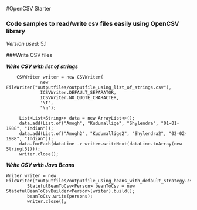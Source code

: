 #OpenCSV Starter
### Code samples to read/write csv files easily using OpenCSV library

_Version used_: 5.1

###Write CSV files

_**Write CSV with list of strings**_

        CSVWriter writer = new CSVWriter(
                 new FileWriter("outputfiles/outputfile_using_list_of_strings.csv"),
                 ICSVWriter.DEFAULT_SEPARATOR,
                 ICSVWriter.NO_QUOTE_CHARACTER,
                 '\t',
                 "\n");
 
         List<List<String>> data = new ArrayList<>();
         data.add(List.of("Amogh", "Kudumallige", "Shylendra", "01-01-1988", "Indian"));
         data.add(List.of("Amogh2", "Kudumallige2", "Shylendra2", "02-02-1988", "Indian"));
         data.forEach(dataLine -> writer.writeNext(dataLine.toArray(new String[5])));
         writer.close();

_**Write CSV with Java Beans**_

    Writer writer = new FileWriter("outputfiles/outputfile_using_beans_with_default_strategy.csv");
            StatefulBeanToCsv<Person> beanToCsv = new StatefulBeanToCsvBuilder<Person>(writer).build();
            beanToCsv.write(persons);
            writer.close();

       